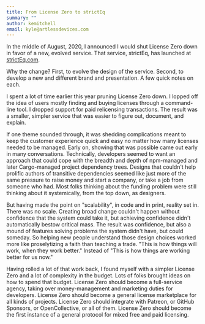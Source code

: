 ```yaml
---
title: From License Zero to strictEq
summary: ""
author: kemitchell
email: kyle@artlessdevices.com
---
```


In the middle of August, 2020, I announced I would shut License Zero down in favor of a new, evolved service.  That service, strictEq, has launched at [strictEq.com](https://strictEq.com).

Why the change?  First, to evolve the design of the service.  Second, to develop a new and different brand and presentation.  A few quick notes on each.

I spent a lot of time earlier this year pruning License Zero down.  I lopped off the idea of users mostly finding and buying licenses through a command-line tool.  I dropped support for paid relicensing transactions.  The result was a smaller, simpler service that was easier to figure out, document, and explain.

If one theme sounded through, it was shedding complications meant to keep the customer experience quick and easy no matter how many licenses needed to be managed.  Early on, showing that was possible came out early in many conversations.  Technically, developers seemed to want an approach that could cope with the breadth and depth of npm-managed and later Cargo-managed project dependency trees.  Designs that couldn't help prolific authors of transitive dependencies seemed like just more of the same pressure to raise money and start a company, or take a job from someone who had.  Most folks thinking about the funding problem were still thinking about it systemically, from the top down, as designers.

But having made the point on "scalability", in code and in print, reality set in.  There was no scale.  Creating broad change couldn't happen without confidence that the system could take it, but achieving confidence didn't automatically bestow critical mass.  The result was confidence, but also a mound of features solving problems the system didn't have, but could someday.  So helping new people understand those design choices worked more like proselytizing a faith than teaching a trade.  "This is how things will work, when they work better."  Instead of "This is how things are working better for us now."

Having rolled a lot of that work back, I found myself with a simpler License Zero and a lot of complexity in the budget.  Lots of folks brought ideas on how to spend that budget.  License Zero should become a full-service agency, taking over money-management and marketing duties for developers.  License Zero should become a general license marketplace for all kinds of projects.  License Zero should integrate with Patreon, or GitHub Sponsors, or OpenCollective, or all of them.  License Zero should become the first instance of a general protocol for mixed free and paid licensing.
